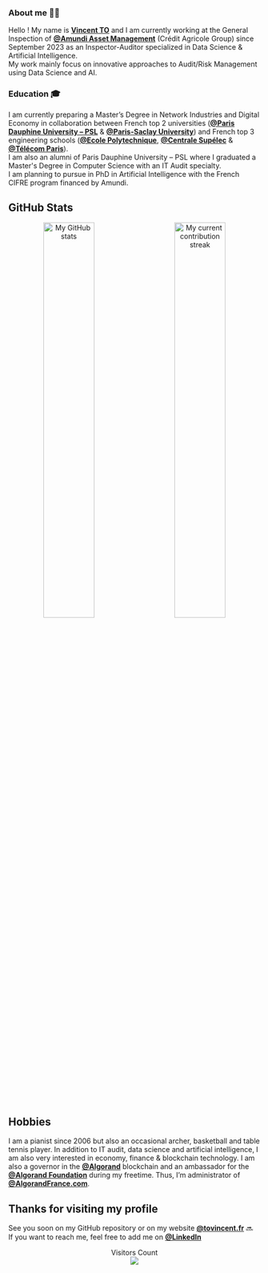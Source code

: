 ### About me 🙋‍♂️

Hello ! My name is [**Vincent TO**](https://www.linkedin.com/in/vincent-to-129758172/) and I am currently working at the General Inspection of [**@Amundi Asset Management**](https://about.amundi.com/) (Crédit Agricole Group) since September 2023 as an Inspector-Auditor specialized in Data Science & Artificial Intelligence.  
My work mainly focus on innovative approaches to Audit/Risk Management using Data Science and AI.  

### Education 🎓
I am currently preparing a Master’s Degree in Network Industries and Digital Economy in collaboration between French top 2 universities ([**@Paris Dauphine University – PSL**](https://dauphine.psl.eu/en/) & [**@Paris-Saclay University**](https://www.universite-paris-saclay.fr/en)) and French top 3 engineering schools ([**@Ecole Polytechnique**](https://www.polytechnique.edu/), [**@Centrale Supélec**](https://www.centralesupelec.fr/en) & [**@Télécom Paris**](https://www.telecom-paris.fr/en/home)).  
I am also an alumni of Paris Dauphine University – PSL where I graduated a Master's Degree in Computer Science with an IT Audit specialty.  
I am planning to pursue in PhD in Artificial Intelligence with the French CIFRE program financed by Amundi.

## GitHub Stats

<p align="center">
  <img alt="My GitHub stats" src="https://github-readme-stats.vercel.app/api?username=tovincent&show_icons=true&theme=dark&hide_border=true&locale=en&count_private=true&custom_title=My%20GitHub%20stats" width="45%">
&nbsp; &nbsp; &nbsp; &nbsp;
  <img alt="My current contribution streak" src="http://github-readme-streak-stats.herokuapp.com?user=tovincent&theme=dark&hide_border=true&date_format=j%20M%5B%20Y%5D" width="45%">
</p>

## Hobbies
I am a pianist since 2006 but also an occasional archer, basketball and table tennis player.
In addition to IT audit, data science and artificial intelligence, I am also very interested in economy, finance & blockchain technology.
I am also a governor in the [**@Algorand**](https://algorand.com) blockchain and an ambassador for the [**@Algorand Foundation**](https://www.algorand.foundation/) during my freetime.
Thus, I’m administrator of [**@AlgorandFrance.com**](https://algorandfrance.com).  

## Thanks for visiting my profile

See you soon on my GitHub repository or on my website [**@tovincent.fr**](https://tovincent.fr/) 🔜  
If you want to reach me, feel free to add me on [**@LinkedIn**](https://www.linkedin.com/in/vincent-to-129758172/)

<p align="center"> 
   Visitors Count<br>
   <img src="https://profile-counter.glitch.me/tovincent/count.svg" />
 </p>

